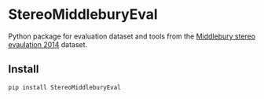 # StereoMiddleburyEval
Python package for evaluation dataset and tools from the [Middlebury stereo evaulation 2014](https://vision.middlebury.edu/stereo/data/scenes2014/) dataset.

## Install
```
pip install StereoMiddleburyEval
```